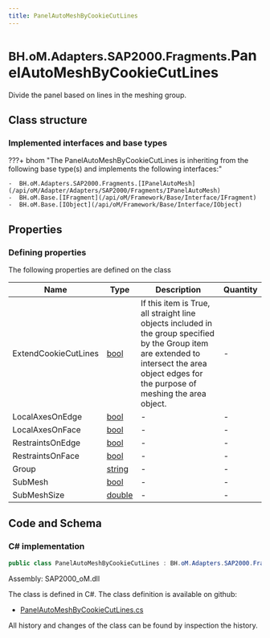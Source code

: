 ```yaml
---
title: PanelAutoMeshByCookieCutLines
---
```


# <small>BH.oM.Adapters.SAP2000.Fragments.</small>**PanelAutoMeshByCookieCutLines**

Divide the panel based on lines in the meshing group.

## Class structure

### Implemented interfaces and base types

???+ bhom "The PanelAutoMeshByCookieCutLines is inheriting from the following base type(s) and implements the following interfaces:"

    -  BH.oM.Adapters.SAP2000.Fragments.[IPanelAutoMesh](/api/oM/Adapter/Adapters/SAP2000/Fragments/IPanelAutoMesh)
    -  BH.oM.Base.[IFragment](/api/oM/Framework/Base/Interface/IFragment)
    -  BH.oM.Base.[IObject](/api/oM/Framework/Base/Interface/IObject)


## Properties



### Defining properties

The following properties are defined on the class

| Name             | Type             | Description      | Quantity         |
|------------------|------------------|------------------|------------------|
| ExtendCookieCutLines | [bool](https://learn.microsoft.com/en-us/dotnet/api/System.Boolean?view=netstandard-2.0) | If this item is True, all straight line objects included in the group specified by the Group item are extended to intersect the area object edges for the purpose of meshing the area object. | - |
| LocalAxesOnEdge | [bool](https://learn.microsoft.com/en-us/dotnet/api/System.Boolean?view=netstandard-2.0) | - | - |
| LocalAxesOnFace | [bool](https://learn.microsoft.com/en-us/dotnet/api/System.Boolean?view=netstandard-2.0) | - | - |
| RestraintsOnEdge | [bool](https://learn.microsoft.com/en-us/dotnet/api/System.Boolean?view=netstandard-2.0) | - | - |
| RestraintsOnFace | [bool](https://learn.microsoft.com/en-us/dotnet/api/System.Boolean?view=netstandard-2.0) | - | - |
| Group | [string](https://learn.microsoft.com/en-us/dotnet/api/System.String?view=netstandard-2.0) | - | - |
| SubMesh | [bool](https://learn.microsoft.com/en-us/dotnet/api/System.Boolean?view=netstandard-2.0) | - | - |
| SubMeshSize | [double](https://learn.microsoft.com/en-us/dotnet/api/System.Double?view=netstandard-2.0) | - | - |


## Code and Schema

### C# implementation

``` C# title="C#"
public class PanelAutoMeshByCookieCutLines : BH.oM.Adapters.SAP2000.Fragments.IPanelAutoMesh, BH.oM.Base.IFragment, BH.oM.Base.IObject
```

Assembly: SAP2000_oM.dll

The class is defined in C#. The class definition is available on github:

- [PanelAutoMeshByCookieCutLines.cs](https://github.com/BHoM/SAP2000_Toolkit/blob/develop/SAP2000_oM/Fragments\PanelAutoMeshByCookieCutLines.cs)

All history and changes of the class can be found by inspection the history.
